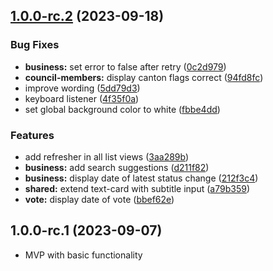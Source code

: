 ## [1.0.0-rc.2](https://github.com/michaelschoenbaechler/parlwatch/compare/1.0.0-rc.1...1.0.0-rc.2) (2023-09-18)

### Bug Fixes

- **business:** set error to false after retry ([0c2d979](https://github.com/michaelschoenbaechler/parlwatch/commit/0c2d97971911c23d3bc11f7d5403c1bbd13948e1))
- **council-members:** display canton flags correct ([94fd8fc](https://github.com/michaelschoenbaechler/parlwatch/commit/94fd8fcd17e6f0cbb0a9777c5a737d86535f8877))
- improve wording ([5dd79d3](https://github.com/michaelschoenbaechler/parlwatch/commit/5dd79d328fe04e1ee1476e6905920f51d66c5542))
- keyboard listener ([4f35f0a](https://github.com/michaelschoenbaechler/parlwatch/commit/4f35f0abd2d51b80dac2968bc72ef5eed2bcc775))
- set global background color to white ([fbbe4dd](https://github.com/michaelschoenbaechler/parlwatch/commit/fbbe4dd209c8a28eaebd7fda4c4592e8e0def798))

### Features

- add refresher in all list views ([3aa289b](https://github.com/michaelschoenbaechler/parlwatch/commit/3aa289bc691616af350298d45cd0b362431440e5))
- **business:** add search suggestions ([d211f82](https://github.com/michaelschoenbaechler/parlwatch/commit/d211f82abda3d246baf8d99d8f50cd21a7698816))
- **business:** display date of latest status change ([212f3c4](https://github.com/michaelschoenbaechler/parlwatch/commit/212f3c4e92432814cea62f0c9480473beff62d0c))
- **shared:** extend text-card with subtitle input ([a79b359](https://github.com/michaelschoenbaechler/parlwatch/commit/a79b3598bbb6ee6a6fe00fcaf47e22799875b6b8))
- **vote:** display date of vote ([bbef62e](https://github.com/michaelschoenbaechler/parlwatch/commit/bbef62edd8fafaafaf0f324f8decf77f00a3948d))

## 1.0.0-rc.1 (2023-09-07)

- MVP with basic functionality
